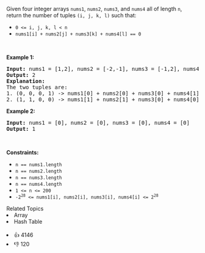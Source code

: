 <p>Given four integer arrays <code>nums1</code>, <code>nums2</code>, <code>nums3</code>, and <code>nums4</code> all of length <code>n</code>, return the number of tuples <code>(i, j, k, l)</code> such that:</p>

<ul> 
 <li><code>0 &lt;= i, j, k, l &lt; n</code></li> 
 <li><code>nums1[i] + nums2[j] + nums3[k] + nums4[l] == 0</code></li> 
</ul>

<p>&nbsp;</p> 
<p><strong>Example 1:</strong></p>

<pre>
<strong>Input:</strong> nums1 = [1,2], nums2 = [-2,-1], nums3 = [-1,2], nums4 = [0,2]
<strong>Output:</strong> 2
<strong>Explanation:</strong>
The two tuples are:
1. (0, 0, 0, 1) -&gt; nums1[0] + nums2[0] + nums3[0] + nums4[1] = 1 + (-2) + (-1) + 2 = 0
2. (1, 1, 0, 0) -&gt; nums1[1] + nums2[1] + nums3[0] + nums4[0] = 2 + (-1) + (-1) + 0 = 0
</pre>

<p><strong>Example 2:</strong></p>

<pre>
<strong>Input:</strong> nums1 = [0], nums2 = [0], nums3 = [0], nums4 = [0]
<strong>Output:</strong> 1
</pre>

<p>&nbsp;</p> 
<p><strong>Constraints:</strong></p>

<ul> 
 <li><code>n == nums1.length</code></li> 
 <li><code>n == nums2.length</code></li> 
 <li><code>n == nums3.length</code></li> 
 <li><code>n == nums4.length</code></li> 
 <li><code>1 &lt;= n &lt;= 200</code></li> 
 <li><code>-2<sup>28</sup> &lt;= nums1[i], nums2[i], nums3[i], nums4[i] &lt;= 2<sup>28</sup></code></li> 
</ul>

<div><div>Related Topics</div><div><li>Array</li><li>Hash Table</li></div></div><br><div><li>👍 4146</li><li>👎 120</li></div>